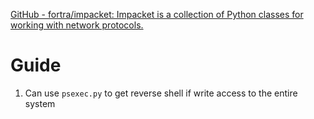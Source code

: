 
[GitHub - fortra/impacket: Impacket is a collection of Python classes for working with network protocols.](https://github.com/fortra/impacket/tree/master)
# Guide

1. Can use `psexec.py` to get reverse shell if write access to the entire system